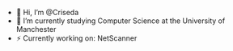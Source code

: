 - 👋 Hi, I’m @Criseda
- 🏫 I’m currently studying Computer Science at the University of Manchester
- ⚡️ Currently working on: NetScanner

